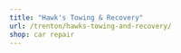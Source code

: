 ```yaml
---
title: "Hawk's Towing & Recovery"
url: /trenton/hawks-towing-and-recovery/
shop: car repair
---
```

